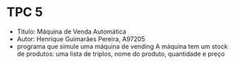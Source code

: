 # TPC 5

+ Título: Máquina de Venda Automática
+ Autor: Henrique Guimarães Pereira, A97205
+  programa que simule uma máquina de vending
 A máquina tem um stock de produtos: uma lista de triplos, nome do produto, quantidade e preço
